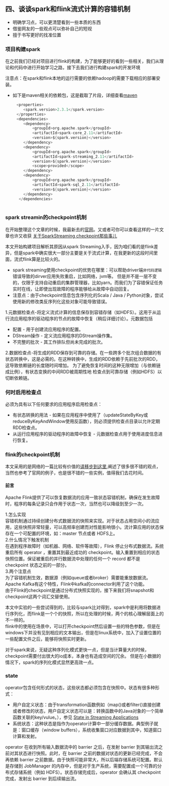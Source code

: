 ## 四、谈谈spark和flink流式计算的容错机制

- 明确学习点，可以更清楚看到一些本质的东西
- 借鉴网友的一些观点可以弥补自己的短视
- 擅于书写更好的找准位置

### 项目构建spark

在之前我们已经对项目进行flink的构建，为了能够更好的看到一些相关，我们从理论和代码中进行开始学习之路，接下去我们进行构建spark的开发环境

注意点：在spark和flink本地的运行需要的依赖hadoop的需要下载相应的部署安装。

- 如下是maven相关的依赖包，这是截取了片段，详细查看[maven](https://github.com/backbook/flinkDemo/blob/master/pom.xml)<br>
```scala
     <properties>
        <spark.version>2.3.1</spark.version>
     </properties>
     <dependencies>
        <dependency>
            <groupId>org.apache.spark</groupId>
            <artifactId>spark-core_2.11</artifactId>
            <version>${spark.version}</version>
        </dependency>
        <dependency>
            <groupId>org.apache.spark</groupId>
            <artifactId>spark-streaming_2.11</artifactId>
            <version>${spark.version}</version>
            <scope>provided</scope>
        </dependency>
        <dependency>
            <groupId>org.apache.spark</groupId>
            <artifactId>spark-sql_2.11</artifactId>
            <version>${spark.version}</version>
        </dependency>
      </dependencies>
        
```
### spark streamin的checkpoint机制

在开始整理这个文章的时候，我最新去的[官网](http://spark.apache.org/docs/latest/streaming-programming-guide.html)。又或者可你可以查看这样的一片文章也许又收获
[关于SparkStreaming checkpoint那些事儿](https://blog.csdn.net/rlnLo2pNEfx9c/article/details/81417061)

本文开始构建项目解析其原因从spark Streaming入手，因为咱们看的是flink差异，但是spark中确实很大一部分主要是关于流式计算，在我更新的这段时间里面，流式flink算是比较火的。

- spark streaming使用checkpoint的优势在哪里：可以帮助driver端`非代码逻辑`错误导致的dirver应用失败重启，比如网络，jvm等。
但是并不是一层不变的，仅限于支持自动重启的集群管理器，比如yarn。而我们为了容错保证任务实时在线，让即使出现故障的程序能够给从故障中自动回复。
- 注意点：由于checkpoint信息包含序列化的Scala / Java / Python对象，尝试使用新的修改类反序列化这些对象可能导致错误。

1.元数据检查点-将定义流式计算的信息保存到容错存储（如HDFS）。这用于从运行流应用程序的驱动程序的节点的故障中恢复（稍后详细讨论）。元数据包括</br>

- 配置 - 用于创建流应用程序的配置。
- DStream操作 - 定义流应用程序的DStream操作集。
- 不完整的批次 - 其工作排队但尚未完成的批次。

2.数据检查点-将生成的RDD保存到可靠的存储。在一些跨多个批次组合数据的有状态转换中，这是必需的。在这种转换中，生成的RDD依赖于先前批次的RDD，这导致依赖链的长度随时间增加。
为了避免恢复时间的这种无限增加（与依赖链成比例），有状态变换的中间RDD被周期性地 检查点到可靠存储（例如HDFS）以切断依赖链。

### 何时启用检查点

必须为具有以下任何要求的应用程序启用检查点：

- 有状态转换的用法 - 如果在应用程序中使用了（updateStateByKey或reduceByKeyAndWindow使用反函数），则必须提供检查点目录以允许定期RDD检查点。
- 从运行应用程序的驱动程序的故障中恢复 - 元数据检查点用于使用进度信息进行恢复。


### flink的checkpoint机制

本文采用的是网络的一篇比较有价值的[请移步到这里](https://segmentfault.com/a/1190000008129552),阐述了很多很不错的观点，当然也参考了官网的例子，也是很不错的一些实例，值得我们去花时间。<br>

#### 前言

Apache Flink提供了可以恢复数据流的应用一致状态容错机制，确保在发生故障时，程序的每条记录只会作用于状态一次，当然也可以降级到至少一次。

1.怎么实现<br>
容错机制通过持续创建分布式数据流的快照来实现。对于状态占用空间小的流应用，这些快照非常轻量，可以高频率创建而对性能影响很小。流计算应用的状态保存在一个可配置的环境，如：master 节点或者 HDFS上。<br>
2.什么情况下触发机制<br>
在遇到程序故障时（如机器、网络、软件等故障），Flink 停止分布式数据流。系统重启所有 operator ，重置其到最近成功的 checkpoint。输入重置到相应的状态快照位置。保证被重启的并行数据流中处理的任何一个 record 都不是 checkpoint 状态之前的一部分。<br>
3.两个注意点<br>
为了容错机制生效，数据源（例如queue或者broker）需要能重放数据流。Apache Kafka有这个特性，Flink中kafka的connector利用了这个功能。<br>
由于Flink的checkpoint是通过分布式快照实现的，接下来我们将snapshot和checkpoint这两个词汇交替使用。

本文中实验的一些尝试得到的，比较与spark比对得到，spark中是利用将数据进行序列化，而flink是一个个的快照，所以在处理的时候，两个的核心理解层面上的不一样的。<br>
flink中的使用在场景中，可以打开checkpoint然后设置一些的特色参数，但是在windows下并没有见到相应的文本输出，但是在linux系统中，加入了设置位置的一些配置文件之后，能够将快照实时更新。<br>

对于spark来说，无疑这种序列化模式更快一点，但是当计算量大的时候，checkpoint需要付出很大的io成本，本身也有造成空间的冗余。
但是在小数据的情况下，spark的序列化模式显然更高效一点。


### state

operator包含任何形式的状态，这些状态都必须包含在快照中。状态有很多种形式：<br>

- 用户自定义状态：由于transformation函数例如（map()或者filter()直接创建或者修改的状态，用户自定义状态可以是：转换函数中的Java对象的一个简单函数关联的key/vulue。），参见 [State in Streaming Applications](https://ci.apache.org/projects/flink/flink-docs-release-1.2/dev/stream/state.html)
- 系统状态：这种状态是指作为operator计算中一部分缓存数据。典型例子就是：窗口缓存（window buffers），系统收集窗口对应数据到其中，知道窗口计算和发射。

operator 在收到所有输入数据流中的 barrier 之后，在发射 barrier 到其输出流之前对其状态进行快照。此时，在 barrier 之前的数据对状态的更新已经完成，不会再依赖 barrier 之前数据。由于快照可能非常大，所以后端存储系统可配置。默认是存储到 JobManager 的内存中，但是对于生产系统，需要配置成一个可靠的分布式存储系统（例如 HDFS）。状态存储完成后，operator 会确认其 checkpoint 完成，发射出 barrier 到后续输出流。